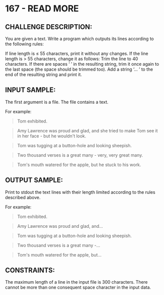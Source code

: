 # 167 - READ MORE
## CHALLENGE DESCRIPTION:

You are given a text. Write a program which outputs its lines according to the following rules:

If line length is ≤ 55 characters, print it without any changes.
If the line length is > 55 characters, change it as follows:
Trim the line to 40 characters.
If there are spaces ‘ ’ in the resulting string, trim it once again to the last space (the space should be trimmed too).
Add a string ‘... <Read More>’ to the end of the resulting string and print it.

## INPUT SAMPLE:

The first argument is a file. The file contains a text.

For example:

> Tom exhibited.

> Amy Lawrence was proud and glad, and she tried to make Tom see it in her face - but he wouldn't look.

> Tom was tugging at a button-hole and looking sheepish.

> Two thousand verses is a great many - very, very great many.

> Tom's mouth watered for the apple, but he stuck to his work.

## OUTPUT SAMPLE:

Print to stdout the text lines with their length limited according to the rules described above.

For example:

> Tom exhibited.

> Amy Lawrence was proud and glad, and... <Read More>

> Tom was tugging at a button-hole and looking sheepish.

> Two thousand verses is a great many -... <Read More>

> Tom's mouth watered for the apple, but... <Read More>

## CONSTRAINTS:

The maximum length of a line in the input file is 300 characters.
There cannot be more than one consequent space character in the input data.